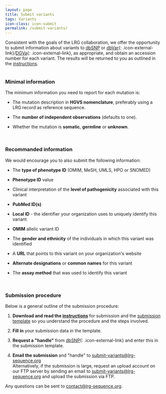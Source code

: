```yaml
---
layout: page
title: Submit variants
tags: Variants
icon-class: icon-submit
permalink: /submit-variants/
---
```


Consistent with the goals of the LRG collaboration, we offer the opportunity to submit information about variants to [dbSNP](http://www.ncbi.nlm.nih.gov/projects/SNP/) or [dbVar](http://www.ncbi.nlm.nih.gov/dbvar){: .icon-external-link}/[DGVa](http://www.ebi.ac.uk/dgva/){: .icon-external-link}, as appropriate, and obtain an accession number for each variant. The results will be returned to you as outlined in the [instructions](http://ftp.ebi.ac.uk/pub/databases/lrgex/docs/SubmittingVariationInfo.pdf).  
<br />


### Minimal information

The minimum information you need to report for each mutation is:

* The mutation description in **HGVS nomenclature**, preferably using a LRG record as reference sequence.  

* The **number of independent observations** (defaults to one).  

* Whether the mutation is **somatic**, **germline** or **unknown**.

<br />


### Recommanded information

We would encourage you to also submit the following information:

* The **type of phenotype ID** (OMIM, MeSH, UMLS, HPO or SNOMED)  

* **Phenotype ID** value  

* Clinical interpretation of the **level of pathogenicity** associated with this variant  

* **PubMed ID(s)**  

* **Local ID** - the identifier your organization uses to uniquely identify this variant  

* **OMIM** allelic variant ID  

* The **gender and ethnicity** of the individuals in which this variant was identified  

* A **URL** that points to this variant on your organization's website  

* **Alternate designations** or **common names** for this variant  

* The **assay method** that was used to identify this variant  

<br />

### Submission procedure

Below is a general outline of the submission procedure: 

1. **Download and read the [instructions](http://ftp.ebi.ac.uk/pub/databases/lrgex/docs/SubmittingVariationInfo.pdf)** for submission and the [submission template](http://ftp.ebi.ac.uk/pub/databases/lrgex/docs/submission_template.xls) so you understand the procedure and the steps involved.  

2. **Fill in** your submission data in the template.  

3. **Request a "handle"** from [dbSNP](http://www.ncbi.nlm.nih.gov/projects/SNP/handle){: .icon-external-link} and enter this in the submission template.  

4. **Email the submission** and "handle" to <a class="bold_font" href="mailto:submit-variants@lrg-sequence.org">submit-variants@lrg-sequence.org</a>  
   Alternatively, if the submission is large, request an upload account on our FTP server by sending an email to <a class="bold_font" href="mailto:submit-variants@lrg-sequence.org">submit-variants@lrg-sequence.org</a> and upload the submission via FTP.


Any questions can be sent to <a class="bold_font" href="mailto:contact@lrg-sequence.org">contact@lrg-sequence.org</a>.